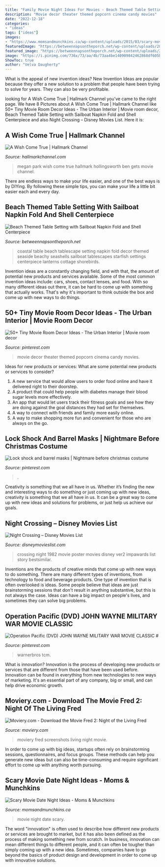```yaml
---
title: "Family Movie Night Ideas For Movies - Beach Themed Table Setting With Sailboat Napkin Fold And Shell Centerpiece"
description: "Movie decor theater themed popcorn cinema candy movies"
date: "2022-12-18"
categories:
- "ideas"
tags: ["ideas"]
images:
- "https://www.momsandmunchkins.ca/wp-content/uploads/2015/03/scary-movie-date-night-printables-2.jpg"
featuredImage: "https://betweennapsontheporch.net/wp-content/uploads/2011/06/7.jpg"
featured_image: "https://betweennapsontheporch.net/wp-content/uploads/2011/06/7.jpg"
image: "https://i.pinimg.com/736x/73/aa/4b/73aa4be140909842462868df605b5c49.jpg"
ShowToc: true
author: "Velva Daugherty"
---
```



What is the appeal of new invention ideas?
New Invention Ideas are popular because they offer a new solution to a problem that people have been trying to solve for years. They can also be very profitable.

	

		
looking for A Wish Come True | Hallmark Channel you've came to the right page. We have 8 Pictures about A Wish Come True | Hallmark Channel like 50+ Tiny Movie Room Decor Ideas - The Urban Interior | Movie room decor, Beach Themed Table Setting with Sailboat Napkin Fold and Shell Centerpiece and also Night Crossing – Disney Movies List. Here it is:
		
    
## A Wish Come True | Hallmark Channel

<img loading=lazy src="https://cdn.crownmediadev.com/cd/ec/ad6f4db240a2ad247b1b89586f7c/awishcometrue-about.jpg" onerror="this.onerror=null;this.src='https://tse2.mm.bing.net/th?id=OIP.8kFq4KTN8JLv5f2spDf3cQHaLF&amp;pid=15.1';" alt="A Wish Come True | Hallmark Channel">

_Source: hallmarkchannel.com_

>megan park wish come true hallmark hollingsworth ben gets movie channel. 

	

There are endless ways to make your life easier, and one of the best ways is by DIYing. By following these simple tips, you can make your life a little bit easier each and every day.

    
## Beach Themed Table Setting With Sailboat Napkin Fold And Shell Centerpiece

<img loading=lazy src="https://betweennapsontheporch.net/wp-content/uploads/2011/06/7.jpg" onerror="this.onerror=null;this.src='https://tse1.mm.bing.net/th?id=OIP.evfcpLbYkXOM5HZx_RQ0BwHaLL&amp;pid=15.1';" alt="Beach Themed Table Setting with Sailboat Napkin Fold and Shell Centerpiece">

_Source: betweennapsontheporch.net_

>coastal table beach tablescape setting napkin fold decor themed seaside beachy seashells sailboat tablescapes starfish settings centerpiece lanterns cottage shorebirds. 

	

Invention ideas are a constantly changing field, and with that, the amount of potential new products and services available. Some of the most common invention ideas include: cars, shoes, contact lenses, and food. With so many different ideas out there, it can be hard to come up with something that actually works. That's why it's important to think outside the box and come up with new ways to do things.

    
## 50+ Tiny Movie Room Decor Ideas - The Urban Interior | Movie Room Decor

<img loading=lazy src="https://i.pinimg.com/736x/21/04/c2/2104c2f2d66f322b5e15d2c032b35c8c.jpg" onerror="this.onerror=null;this.src='https://tse1.mm.bing.net/th?id=OIP.fLh1m4qG3VVrKjH5LKQcYwHaJ_&amp;pid=15.1';" alt="50+ Tiny Movie Room Decor Ideas - The Urban Interior | Movie room decor">

_Source: pinterest.com_

>movie decor theater themed popcorn cinema candy movies. 

	

Ideas for new products or services: What are some potential new products or services to consider?
1. A new service that would allow users to order food online and have it delivered right to their doorstep.
2. A product that could help people with diabetes manage their blood sugar levels more effectively.
3. An app that would let users track their fitness goals and see how they are doing against the goal distances they had set for themselves.
4. A way to connect with friends and family more easily online.
5. A way to make shopping more fun and convenient for those who are always on the go.

    
## Lock Shock And Barrel Masks | Nightmare Before Christmas Costume

<img loading=lazy src="https://i.pinimg.com/736x/73/aa/4b/73aa4be140909842462868df605b5c49.jpg" onerror="this.onerror=null;this.src='https://tse2.mm.bing.net/th?id=OIP.SOjETddnMZuucXExXJrLXwHaJ3&amp;pid=15.1';" alt="Lock shock and barrel masks | Nightmare before christmas costume">

_Source: pinterest.com_

>. 

	

Creativity is something that we all have in us. Whether it’s finding the new and interesting ways to do something or just coming up with new ideas, creativity is something that we all have in us. It can be a great way to come up with new ideas and solutions for problems, or just help us achieve our goals.

    
## Night Crossing – Disney Movies List

<img loading=lazy src="https://i0.wp.com/disneymovieslist.com/wp-content/uploads/2017/12/hoORrmolVXIgkb1JtN1cWfde5sC.jpg?resize=863%2C1325&amp;ssl=1" onerror="this.onerror=null;this.src='https://tse3.mm.bing.net/th?id=OIP.Ic4CvsJl_d4JIhpV2K2rrwHaLX&amp;pid=15.1';" alt="Night Crossing – Disney Movies List">

_Source: disneymovieslist.com_

>crossing night 1982 movie poster movies disney ver2 impawards list story bestsimilar. 

	

Inventions are the products of creative minds that come up with new ways to do something. There are many different types of inventions, from technology to food and beverage products. One type of invention that is often overlooked is ideas. Some people believe that ideas are just brainstorming sessions that don't result in anything substantive, but this is not always the case. Ideas can have a big impact on people's lives, and sometimes they can solve big problems.

    
## Operation Pacific (DVD) JOHN WAYNE MILITARY WAR MOVIE CLASSIC #

<img loading=lazy src="https://i.pinimg.com/736x/c7/d8/88/c7d888ec38a9ec2785856d45e2a83cd6.jpg" onerror="this.onerror=null;this.src='https://tse4.mm.bing.net/th?id=OIP.HDZbDGsAdVZBHzzRlIgE1gHaJ4&amp;pid=15.1';" alt="Operation Pacific (DVD) JOHN WAYNE MILITARY WAR MOVIE CLASSIC #">

_Source: pinterest.com_

>warnerbros tcm. 

	

What is innovation?
Innovation is the process of developing new products or services that are different from those that have been used before. Innovation can be found in everything from new technologies to new ways of marketing. It's an essential part of any company, big or small, and can help drive economic growth.

    
## Moviery.com - Download The Movie Fred 2: Night Of The Living Fred

<img loading=lazy src="http://content.moviery.com/22/013322/6.jpg" onerror="this.onerror=null;this.src='https://tse3.mm.bing.net/th?id=OIP.B3_13AH-sklFiqGhd_-lfAHaEL&amp;pid=15.1';" alt="Moviery.com - Download the Movie Fred 2: Night of the Living Fred">

_Source: moviery.com_

>moviery fred screenshots living night movie. 

	

In order to come up with big ideas, startups often rely on brainstorming sessions, questionnaires, and focus groups. These methods can help you generate new ideas but can also be time-consuming and require significant effort to come up with anything worth pursuing.

    
## Scary Movie Date Night Ideas - Moms &amp; Munchkins

<img loading=lazy src="https://www.momsandmunchkins.ca/wp-content/uploads/2015/03/scary-movie-date-night-printables-2.jpg" onerror="this.onerror=null;this.src='https://tse4.mm.bing.net/th?id=OIP.t9C_p76WtvEDps5HAfCITwHaKZ&amp;pid=15.1';" alt="Scary Movie Date Night Ideas - Moms &amp; Munchkins">

_Source: momsandmunchkins.ca_

>movie night date scary. 

	

The word "innovation" is often used to describe how different new products or services are brought to market, but it has also been defined as the process of making something new from scratch. In business, innovation can mean different things to different people, and it can often be tougher than simply coming up with a new idea. Sometimes, companies have to go beyond the basics of product design and development in order to come up with innovative solutions.

